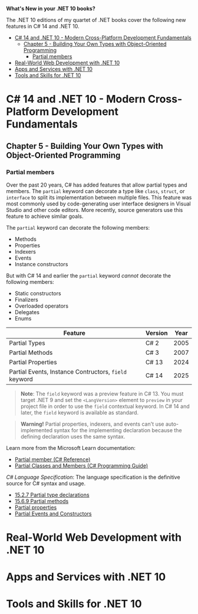 **What's New in your .NET 10 books?**

The .NET 10 editions of my quartet of .NET books cover the following new features in C# 14 and .NET 10.

- [C# 14 and .NET 10 - Modern Cross-Platform Development Fundamentals](#c-14-and-net-10---modern-cross-platform-development-fundamentals)
  - [Chapter 5 - Building Your Own Types with Object-Oriented Programming](#chapter-5---building-your-own-types-with-object-oriented-programming)
    - [Partial members](#partial-members)
- [Real-World Web Development with .NET 10](#real-world-web-development-with-net-10)
- [Apps and Services with .NET 10](#apps-and-services-with-net-10)
- [Tools and Skills for .NET 10](#tools-and-skills-for-net-10)


# C# 14 and .NET 10 - Modern Cross-Platform Development Fundamentals

## Chapter 5 - Building Your Own Types with Object-Oriented Programming

### Partial members

Over the past 20 years, C# has added features that allow partial types and members. The `partial` keyword can decorate a type like `class`, `struct`, or `interface` to split its implementation between multiple files. This feature was most commonly used by code-generating user interface designers in Visual Studio and other code editors. More recently, source generators use this feature to achieve similar goals.

The `partial` keyword can decorate the following members:
- Methods
- Properties
- Indexers
- Events
- Instance constructors

But with C# 14 and earlier the `partial` keyword *cannot* decorate the following members:
- Static constructors
- Finalizers
- Overloaded operators
- Delegates
- Enums

Feature|Version|Year
---|---|---
Partial Types|C# 2|2005
Partial Methods|C# 3|2007
Partial Properties|C# 13|2024
Partial Events, Instance Contructors, `field` keyword|C# 14|2025

> **Note**: The `field` keyword was a preview feature in C# 13. You must target .NET 9 and set the `<LangVersion>` element to `preview` in your project file in order to use the `field` contextual keyword. In C# 14 and later, the `field` keyword is available as standard.

> **Warning!** Partial properties, indexers, and events can't use auto-implemented syntax for the implementing declaration because the defining declaration uses the same syntax.

Learn more from the Microsoft Learn documentation:
- [Partial member (C# Reference)](https://learn.microsoft.com/en-us/dotnet/csharp/language-reference/keywords/partial-member)
- [Partial Classes and Members (C# Programming Guide)](https://learn.microsoft.com/en-us/dotnet/csharp/programming-guide/classes-and-structs/partial-classes-and-methods)

*C# Language Specification*: The language specification is the definitive source for C# syntax and usage.
- [15.2.7 Partial type declarations](https://learn.microsoft.com/en-us/dotnet/csharp/language-reference/language-specification/classes#1527-partial-type-declarations)
- [15.6.9 Partial methods](https://learn.microsoft.com/en-us/dotnet/csharp/language-reference/language-specification/classes#1569-partial-methods)
- [Partial properties](https://learn.microsoft.com/en-us/dotnet/csharp/language-reference/proposals/csharp-13.0/partial-properties)
- [Partial Events and Constructors](https://learn.microsoft.com/en-us/dotnet/csharp/language-reference/proposals/partial-events-and-constructors)

# Real-World Web Development with .NET 10


# Apps and Services with .NET 10


# Tools and Skills for .NET 10

